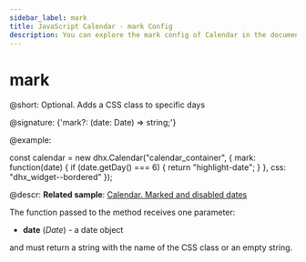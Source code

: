 ```yaml
---
sidebar_label: mark
title: JavaScript Calendar - mark Config 
description: You can explore the mark config of Calendar in the documentation of the DHTMLX JavaScript UI library. Browse developer guides and API reference, try out code examples and live demos, and download a free 30-day evaluation version of DHTMLX Suite.
---
```


# mark

@short: Optional. Adds a CSS class to specific days

@signature: {'mark?: (date: Date) => string;'}

@example:
<style>
    .highlight-date {
        color: #fff;
    }
</style>

const calendar = new dhx.Calendar("calendar_container", {
    mark: function(date) {
        if (date.getDay() === 6) {
            return "highlight-date";
        }
    },
    css: "dhx_widget--bordered"
});


@descr:
**Related sample**: [Calendar. Marked and disabled dates](https://snippet.dhtmlx.com/ic5oeiga)

The function passed to the method receives one parameter:

- **date** (*Date*) - a date object 

and must return a string with the name of the CSS class or an empty string.

[comment]: # (@related: calendar/how_to_start.md#initialize-calendar calendar/configuring.md#highlighteddates)
